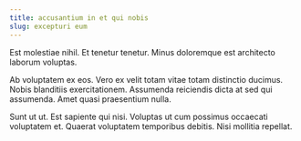 ```yaml
---
title: accusantium in et qui nobis
slug: excepturi eum
---
```


Est molestiae nihil. Et tenetur tenetur. Minus doloremque est architecto laborum voluptas.

Ab voluptatem ex eos. Vero ex velit totam vitae totam distinctio ducimus. Nobis blanditiis exercitationem. Assumenda reiciendis dicta at sed qui assumenda. Amet quasi praesentium nulla.

Sunt ut ut. Est sapiente qui nisi. Voluptas ut cum possimus occaecati voluptatem et. Quaerat voluptatem temporibus debitis. Nisi mollitia repellat.
